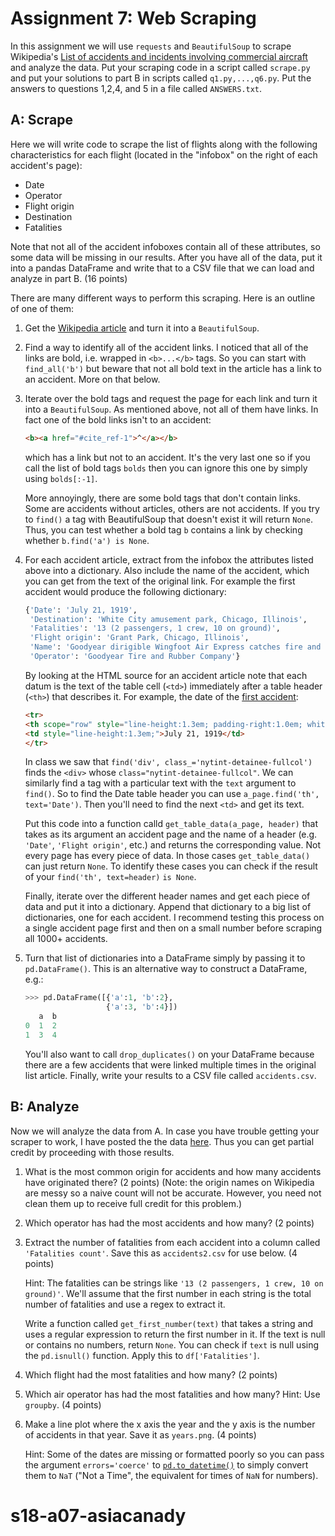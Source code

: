 # Assignment 7: Web Scraping
In this assignment we will use `requests` and `BeautifulSoup` to scrape Wikipedia's [List of accidents and incidents involving commercial aircraft](https://en.wikipedia.org/wiki/List_of_accidents_and_incidents_involving_commercial_aircraft) and analyze the data. Put your scraping code in a script called `scrape.py` and put your solutions to part B in scripts called `q1.py,...,q6.py`. Put the answers to questions 1,2,4, and 5 in a file called `ANSWERS.txt`.

## A: Scrape
Here we will write code to scrape the list of flights along with the following characteristics for each flight (located in the "infobox" on the right of each accident's page):

 - Date
 - Operator
 - Flight origin
 - Destination
 - Fatalities

Note that not all of the accident infoboxes contain all of these attributes, so some data will be missing in our results. After you have all of the data, put it into a pandas DataFrame and write that to a CSV file that we can load and analyze in part B. (16 points)

There are many different ways to perform this scraping. Here is an outline of one of them:

1. Get the [Wikipedia article](https://en.wikipedia.org/wiki/List_of_accidents_and_incidents_involving_commercial_aircraft) and turn it into a `BeautifulSoup`.

2. Find a way to identify all of the accident links. I noticed that all of the links are bold, i.e. wrapped in `<b>...</b>` tags. So you can start with `find_all('b')` but beware that not all bold text in the article has a link to an accident. More on that below.
    
3. Iterate over the bold tags and request the page for each link and turn it into a `BeautifulSoup`. As mentioned above, not all of them have links. In fact one of the bold links isn't to an accident:
    
    ```html
    <b><a href="#cite_ref-1">^</a></b>
    ```

    which has a link but not to an accident. It's the very last one so if you call the list of bold tags `bolds` then you can ignore this one by simply using `bolds[:-1]`.
        
    More annoyingly, there are some bold tags that don't contain links. Some are accidents without articles, others are not accidents. If you try to `find()` a tag with BeautifulSoup that doesn't exist it will return `None`. Thus, you can test whether a bold tag `b` contains a link by checking whether `b.find('a') is None`.

4. For each accident article, extract from the infobox the attributes listed above into a dictionary. Also include the name of the accident, which you can get from the text of the original link. For example the first accident would produce the following dictionary:

    ```python
    {'Date': 'July 21, 1919',
     'Destination': 'White City amusement park, Chicago, Illinois',
     'Fatalities': '13 (2 passengers, 1 crew, 10 on ground)',
     'Flight origin': 'Grant Park, Chicago, Illinois',
     'Name': 'Goodyear dirigible Wingfoot Air Express catches fire and crashes',
     'Operator': 'Goodyear Tire and Rubber Company'}
    ```
    
    By looking at the HTML source for an accident article note that each datum is the text of the table cell (`<td>`) immediately after a table header (`<th>`) that describes it. For example, the date of the [first accident](https://en.wikipedia.org/wiki/Wingfoot_Air_Express_crash):
    
    ```html
    <tr>
    <th scope="row" style="line-height:1.3em; padding-right:1.0em; white-space:nowrap;">Date</th>
    <td style="line-height:1.3em;">July 21, 1919</td>
    </tr>
    ```
    
    In class we saw that `find('div', class_='nytint-detainee-fullcol')` finds the `<div>` whose `class="nytint-detainee-fullcol"`. We can similarly find a tag with a particular text with the `text` argument to `find()`. So to find the Date table header you can use `a_page.find('th', text='Date')`. Then you'll need to find the next `<td>` and get its text.
    
    Put this code into a function calld `get_table_data(a_page, header)` that takes as its argument an accident page and the name of a header (e.g. `'Date'`, `'Flight origin'`, etc.) and returns the corresponding value. Not every page has every piece of data. In those cases `get_table_data()` can just return `None`. To identify these cases you can check if the result of your `find('th', text=header)` `is None`.
    
    Finally, iterate over the different header names and get each piece of data and put it into a dictionary. Append that dictionary to a big list of dictionaries, one for each accident. I recommend testing this process on a single accident page first and then on a small number before scraping all 1000+ accidents.
    
5. Turn that list of dictionaries into a DataFrame simply by passing it to `pd.DataFrame()`. This is an alternative way to construct a DataFrame, e.g.:

    ```python
    >>> pd.DataFrame([{'a':1, 'b':2}, 
                      {'a':3, 'b':4}])
       a  b
    0  1  2
    1  3  4
    ```
    
    You'll also want to call `drop_duplicates()` on your DataFrame because there are a few accidents that were linked multiple times in the original list article. Finally, write your results to a CSV file called `accidents.csv`.

## B: Analyze
Now we will analyze the data from A. In case you have trouble getting your scraper to work, I have posted the the data [here](https://raw.githubusercontent.com/harris-ippp/s18-a07/master/accidents.csv). Thus you can get partial credit by proceeding with those results.

1. What is the most common origin for accidents and how many accidents have originated there? (2 points) (Note: the origin names on Wikipedia are messy so a naive count will not be accurate. However, you need not clean them up to receive full credit for this problem.)

2. Which operator has had the most accidents and how many? (2 points)

3. Extract the number of fatalities from each accident into a column called `'Fatalities count'`. Save this as `accidents2.csv` for use below. (4 points)

    Hint: The fatalities can be strings like `'13 (2 passengers, 1 crew, 10 on ground)'`. We'll assume that the first number in each string is the total number of fatalities and use a regex to extract it. 

    Write a function called `get_first_number(text)` that takes a string and uses a regular expression to return the first number in it. If the text is null or contains no numbers, return `None`. You can check if `text` is null using the `pd.isnull()` function. Apply this to `df['Fatalities']`.

3. Which flight had the most fatalities and how many? (2 points)

4. Which air operator has had the most fatalities and how many? Hint: Use `groupby`. (4 points)
    
5. Make a line plot where the x axis the year and the y axis is the number of accidents in that year. Save it as `years.png`. (4 points)

    Hint: Some of the dates are missing or formatted poorly so you can pass the argument `errors='coerce'` to [`pd.to_datetime()`](https://pandas.pydata.org/pandas-docs/stable/generated/pandas.to_datetime.html) to simply convert them to `NaT` ("Not a Time",  the equivalent for times of `NaN` for numbers).
# s18-a07-asiacanady
